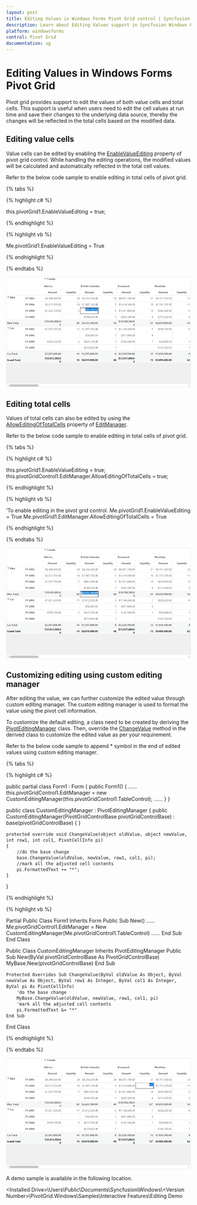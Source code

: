 ```yaml
---
layout: post
title: Editing Values in Windows Forms Pivot Grid control | Syncfusion
description: Learn about Editing Values support in Syncfusion Windows Forms Pivot Grid control and more details.
platform: windowsforms
control: Pivot Grid
documentation: ug
---
```


# Editing Values in Windows Forms Pivot Grid

Pivot grid provides support to edit the values of both value cells and total cells. This support is useful when users need to edit the cell values at run time and save their changes to the underlying data source, thereby the changes will be reflected in the total cells based on the modified data.

## Editing value cells

Value cells can be edited by enabling the [EnableValueEditing](https://help.syncfusion.com/cr/windowsforms/Syncfusion.Windows.Forms.PivotAnalysis.PivotGridControl.html#Syncfusion_Windows_Forms_PivotAnalysis_PivotGridControl_EnableValueEditing) property of pivot grid control. While handling the editing operations, the modified values will be calculated and automatically reflected in the total cell values.

Refer to the below code sample to enable editing in total cells of pivot grid.

{% tabs %}

{% highlight c# %}

this.pivotGrid1.EnableValueEditing = true;

{% endhighlight %}

{% highlight vb %}

Me.pivotGrid1.EnableValueEditing = True

{% endhighlight %}

{% endtabs %}

![Editing-Values_img1](Editing-Values_images/Editing-Values_img1.png)

## Editing total cells

Values of total cells can also be edited by using the [AllowEditingOfTotalCells](https://help.syncfusion.com/cr/windowsforms/Syncfusion.Windows.Forms.PivotAnalysis.PivotEditingManager.html#Syncfusion_Windows_Forms_PivotAnalysis_PivotEditingManager_AllowEditingOfTotalCells) property of [EditManager](https://help.syncfusion.com/cr/windowsforms/Syncfusion.Windows.Forms.PivotAnalysis.PivotGridControl.html#Syncfusion_Windows_Forms_PivotAnalysis_PivotGridControl_EditManager).

Refer to the below code sample to enable editing in total cells of pivot grid.

{% tabs %}

{% highlight c# %}

this.pivotGrid1.EnableValueEditing = true;
this.pivotGridControl1.EditManager.AllowEditingOfTotalCells = true;

{% endhighlight %}

{% highlight vb %}

‘To enable editing in the pivot grid control.
Me.pivotGrid1.EnableValueEditing = True
Me.pivotGrid1.EditManager.AllowEditingOfTotalCells = True

{% endhighlight %}

{% endtabs %}

![Editing-Values_img2](Editing-Values_images/Editing-Values_img2.png)

## Customizing editing using custom editing manager

After editing the value, we can further customize the edited value through custom editing manager. The custom editing manager is used to format the value using the pivot cell information.

To customize the default editing, a class need to be created by deriving the [PivotEditingManager](https://help.syncfusion.com/cr/windowsforms/Syncfusion.Windows.Forms.PivotAnalysis.PivotEditingManager.html) class. Then, override the [ChangeValue](https://help.syncfusion.com/cr/windowsforms/Syncfusion.Windows.Forms.PivotAnalysis.PivotEditingManager.html#Syncfusion_Windows_Forms_PivotAnalysis_PivotEditingManager_ChangeValue_System_Object_System_Object_System_Int32_System_Int32_Syncfusion_PivotAnalysis_Base_PivotCellInfo_) method in the derived class to customize the edited value as per your requirement.

Refer to the below code sample to append * symbol in the end of edited values using custom editing manager.

{% tabs %}

{% highlight c# %}

public partial class Form1 : Form
{
    public Form1()
    {
        ......
        this.pivotGridControl1.EditManager = new CustomEditingManager(this.pivotGridControl1.TableControl);
        ......
    }
}

public class CustomEditingManager : PivotEditingManager
{
    public CustomEditingManager(PivotGridControlBase pivotGridControlBase) : base(pivotGridControlBase)
    {
    }

    protected override void ChangeValue(object oldValue, object newValue, int row1, int col1, PivotCellInfo pi)
    {
        //do the base change
        base.ChangeValue(oldValue, newValue, row1, col1, pi);
        //mark all the adjusted cell contents
        pi.FormattedText += "*";
    }
}

{% endhighlight %}

{% highlight vb %}

Partial Public Class Form1
    Inherits Form
    Public Sub New()
        ......
        Me.pivotGridControl1.EditManager = New CustomEditingManager(Me.pivotGridControl1.TableControl)
        ......
    End Sub
End Class

Public Class CustomEditingManager
    Inherits PivotEditingManager
    Public Sub New(ByVal pivotGridControlBase As PivotGridControlBase)
        MyBase.New(pivotGridControlBase)
    End Sub

    Protected Overrides Sub ChangeValue(ByVal oldValue As Object, ByVal newValue As Object, ByVal row1 As Integer, ByVal col1 As Integer, ByVal pi As PivotCellInfo)
        'do the base change
        MyBase.ChangeValue(oldValue, newValue, row1, col1, pi)
        'mark all the adjusted cell contents
        pi.FormattedText &= "*"
    End Sub
End Class
  
{% endhighlight %}

{% endtabs %}  

![Editing-Values_img3](Editing-Values_images/Editing-Values_img3.png)

A demo sample is available in the following location.

&lt;Installed Drive&gt;\Users\Public\Documents\Syncfusion\Windows\\&lt;Version Number&gt;\PivotGrid.Windows\Samples\Interactive Features\Editing Demo

